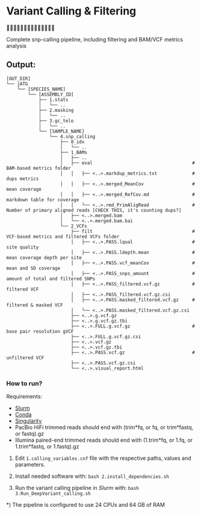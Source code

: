 # Variant Calling & Filtering
🧬🧐🧬🧐🧬🧐🧬🧐🧬🧐🧬🧐🧬🧐

Complete snp-calling pipeline, including filtering and BAM/VCF metrics analysis


## Output:
```
[OUT_DIR]
└── jATG
    └── [SPECIES_NAME]
        └── [ASSEMBLY_ID]
            ├── 1.stats
            │   └── ..
            ├── 2.masking
            │   └── ..
            ├── 3.gc_telo
            │   └── ..
            └── [SAMPLE_NAME]
                └── 4.snp_calling
                    ├── 0_idx
                    │   └── ..
                    ├── 1_BAMs
                    │   ├── ..
                    │   ├── eval                                     # BAM-based metrics folder
                    │   │   ├── <..>.markdup_metrics.txt             # dups metrics
                    │   │   ├── <..>.merged_MeanCov                  # mean coverage
                    │   │   ├── <..>.merged_RefCov.md                # markdown table for coverage
                    │   │   └── <..>.rmd_PrimAligRead                # Number of primary aligned reads [CHECK THIS, it's counting dups?]
                    │   ├── <..>.merged.bam
                    │   └── <..>.merged.bam.bai
                    └── 2_VCFs
                        ├── filt                                     # VCF-based metrics and filtered VCFs folder
                        │   ├── <..>.PASS.lqual                      # site quality
                        │   ├── <..>.PASS.ldepth.mean                # mean coverage depth per site
                        │   ├── <..>.PASS.vcf_meanCov                # mean and SD coverage
                        │   ├── <..>.PASS_snps_amount                # amount of total and filtered SNPs
                        │   ├── <..>.PASS_filtered.vcf.gz            # filtered VCF
                        │   ├── <..>.PASS_filtered.vcf.gz.csi
                        │   ├── <..>.PASS.masked_filtered.vcf.gz     # filtered & masked VCF
                        │   └── <..>.PASS.masked_filtered.vcf.gz.csi
                        ├── <..>.g.vcf.gz
                        ├── <..>.g.vcf.gz.tbi
                        ├── <..>.FULL.g.vcf.gz                       # base pair resolution gVCF
                        ├── <..>.FULL.g.vcf.gz.csi
                        ├── <..>.vcf.gz
                        ├── <..>.vcf.gz.tbi
                        ├── <..>.PASS.vcf.gz                         # unfiltered VCF
                        ├── <..>.PASS.vcf.gz.csi
                        └── <..>.visual_report.html
```

### How to run?

Requirements:
* [Slurm](https://slurm.schedmd.com)
* [Conda](https://docs.conda.io)
* [Singularity](https://sylabs.io/guides/3.0/user-guide/index.html)
* PacBio HiFi trimmed reads should end with (trim\*fq, or fq, or trim\*fastq, or fastq).gz
* Illumina paired-end trimmed reads should end with (1.trim\*fq, or 1.fq, or 1.trim\*fastq, or 1.fastq).gz

1) Edit `1.calling_variables.cnf` file with the respective paths, values and parameters.

2) Install needed software with: `bash 2.install_dependencies.sh`

3) Run the variant calling pipeline in _Slurm_ with: `bash 3.Run_DeepVariant_calling.sh`

\*) The pipeline is configured to use 24 CPUs and 64 GB of RAM
